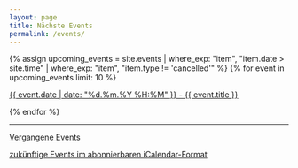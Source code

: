 ```yaml
---
layout: page
title: Nächste Events
permalink: /events/
---
```

{% assign upcoming_events = site.events | where_exp: "item", "item.date > site.time" | where_exp: "item", "item.type != 'cancelled'" %}
{% for event in upcoming_events limit: 10 %}

<article>
    <p>
        <a href="{{ event.url }}"><date>{{ event.date | date: "%d.%m.%Y %H:%M" }}</date> - {{ event.title }}</a>
    </p>
</article>

{% endfor %}

---

[Vergangene Events](/vergangene-events)

  <a href="/events.ics" target="_blank" title="Event-Kalender">
    <span class="grey fa-regular fa-calendar fa-lg"></span>
zukünftige Events im abonnierbaren iCalendar-Format
  </a>
